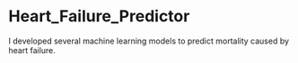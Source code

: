 # Heart_Failure_Predictor
I developed several machine learning models to predict mortality caused by heart failure.
